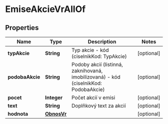 

# EmiseAkcieVrAllOf


## Properties

| Name | Type | Description | Notes |
|------------ | ------------- | ------------- | -------------|
|**typAkcie** | **String** | Typ akcie - kód (ciselnikKod: TypAkcie)  |  [optional] |
|**podobaAkcie** | **String** | Podoby akcií (listinná, zaknihovaná, imobilizovaná)  - kód (ciselnikKod: PodobaAkcie)  |  [optional] |
|**pocet** | **Integer** | Počet akcií v emisi |  [optional] |
|**text** | **String** | Doplňkový text za akcií |  [optional] |
|**hodnota** | [**ObnosVr**](ObnosVr.md) |  |  [optional] |



